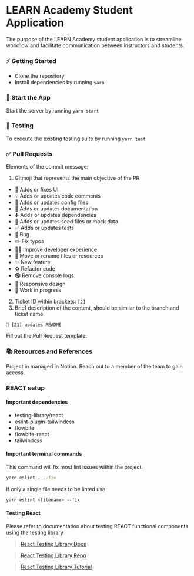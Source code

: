 # LEARN Academy Student Application

The purpose of the LEARN Academy student application is to streamline workflow and facilitate communication between instructors and students.

### ⚡️ Getting Started

- Clone the repository
- Install dependencies by running `yarn`

### 🏁 Start the App

Start the server by running `yarn start`

### 🚗 Testing

To execute the existing testing suite by running `yarn test`

### ✅ Pull Requests

Elements of the commit message:

1. Gitmoji that represents the main objective of the PR

- :lipstick: Adds or fixes UI
- :bulb: Adds or updates code comments
- :wrench: Adds or updates config files
- :memo: Adds or updates documentation
- :heavy_plus_sign: Adds or updates dependencies
- :seedling: Adds or updates seed files or mock data
- :white_check_mark: Adds or updates tests
- :bug: Bug
- :pencil2: Fix typos
- :technologist: Improve developer experience
- :truck: Move or rename files or resources
- :sparkles: New feature
- :recycle: Refactor code
- :mute: Remove console logs
- :iphone: Responsive design
- :construction: Work in progress

2. Ticket ID within brackets: `[2]`
3. Brief description of the content, should be similar to the branch and ticket name

```
📝 [21] updates README
```

Fill out the Pull Request template.

### 📚 Resources and References

Project in managed in Notion. Reach out to a member of the team to gain access.

### REACT setup

#### Important dependencies
- testing-library/react
- eslint-plugin-tailwindcss
- flowbite
- flowbite-react
- tailwindcss

#### Important terminal commands
This command will fix most lint issues within the project.
```bash
yarn eslint . --fix
```
If only a single file needs to be linted use
```bash
yarn eslint <filename> --fix
```

#### Testing React
Please refer to documentation about testing REACT functional components using the testing library

>[React Testing Library Docs](https://testing-library.com/docs/react-testing-library/intro/)

>[React Testing Library Repo](https://github.com/testing-library/react-testing-library)

>[React Testing Library Tutorial](https://www.robinwieruch.de/react-testing-library/)

